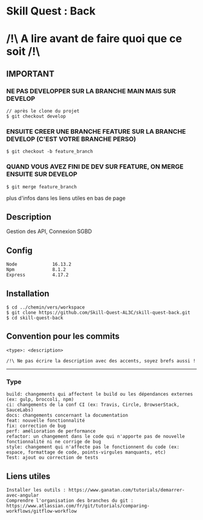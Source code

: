 # Skill Quest : Back
# /!\ A lire avant de faire quoi que ce soit /!\
## IMPORTANT
### NE PAS DEVELOPPER SUR LA BRANCHE MAIN MAIS SUR DEVELOP
```
// après le clone du projet
$ git checkout develop
```
### ENSUITE CREER UNE BRANCHE FEATURE SUR LA BRANCHE DEVELOP (C'EST VOTRE BRANCHE PERSO)
```
$ git checkout -b feature_branch
```
### QUAND VOUS AVEZ FINI DE DEV SUR FEATURE, ON MERGE ENSUITE SUR DEVELOP
```
$ git merge feature_branch
```
plus d'infos dans les liens utiles en bas de page

## Description
Gestion des API, Connexion SGBD

## Config
```
Node             16.13.2
Npm              8.1.2
Express          4.17.2
```
## Installation
```
$ cd ../chemin/vers/workspace
$ git clone https://github.com/Skill-Quest-AL3C/skill-quest-back.git
$ cd skill-quest-back
```
## Convention pour les commits
```
<type>: <description>

/!\ Ne pas écrire la description avec des accents, soyez brefs aussi !
```
***
### Type
```
build: changements qui affectent le build ou les dépendances externes (ex: gulp, broccoli, npm)
ci: changements de la conf CI (ex: Travis, Circle, BrowserStack, SauceLabs)
docs: changements concernant la documentation
feat: nouvelle fonctionnalité
fix: correction de bug
perf: amélioration de performance
refactor: un changement dans le code qui n'apporte pas de nouvelle fonctionnalité ni ne corrige de bug
style: changement qui n'affecte pas le fonctionnent du code (ex: espace, formattage de code, points-virgules manquants, etc)
Test: ajout ou correction de tests
```

## Liens utiles
```
Installer les outils : https://www.ganatan.com/tutorials/demarrer-avec-angular
Comprendre l'organisation des branches du git : https://www.atlassian.com/fr/git/tutorials/comparing-workflows/gitflow-workflow
```
